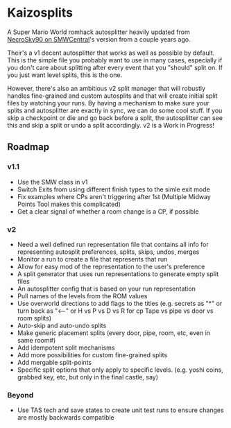 # Kaizosplits

A Super Mario World romhack autosplitter heavily updated from [NecroSky90 on SMWCentral](https://www.smwcentral.net/?p=section&a=details&id=28606)'s version from a couple years ago.

Their's a v1 decent autosplitter that works as well as possible by default. This is the simple file you probably want to use in many cases, especially if you don't care about splitting after every event that you "should" split on. If you just want level splits, this is the one.

However, there's also an ambitious v2 split manager that will robustly handles fine-grained and custom autosplits and that will create initial split files by watching your runs. By having a mechanism to make sure your splits and autosplitter are exactly in sync, we can do some cool stuff. If you skip a checkpoint or die and go back before a split, the autosplitter can see this and skip a split or undo a split accordingly. v2 is a Work in Progress!

## Roadmap

### v1.1
- Use the SMW class in v1
- Switch Exits from using different finish types to the simle exit mode
- Fix examples where CPs aren't triggering after 1st (Multiple Midway Points Tool makes this complicated)
- Get a clear signal of whether a room change is a CP, if possible

### v2
- Need a well defined run representation file that contains all info for representing autosplit preferences, splits, skips, undos, merges
- Monitor a run to create a file that represents that run
- Allow for easy mod of the representation to the user's preference
- A split generator that uses run representations to generate empty split files
- An autosplitter config that is based on your run representation
- Pull names of the levels from the ROM values
- Use overworld directions to add flags to the titles (e.g. secrets as "*" or turn back as "<--" or H vs P vs D vs R for cp Tape vs pipe vs door vs room splits)
- Auto-skip and auto-undo splits
- Make generic placement splits (every door, pipe, room, etc, even in same room#)
- Add idempotent split mechanisms
- Add more possibilities for custom fine-grained splits
- Add mergable split-points
- Specific split options that only apply to specific levels. (e.g. yoshi coins, grabbed key, etc, but only in the final castle, say)

### Beyond
- Use TAS tech and save states to create unit test runs to ensure changes are mostly backwards compatible

